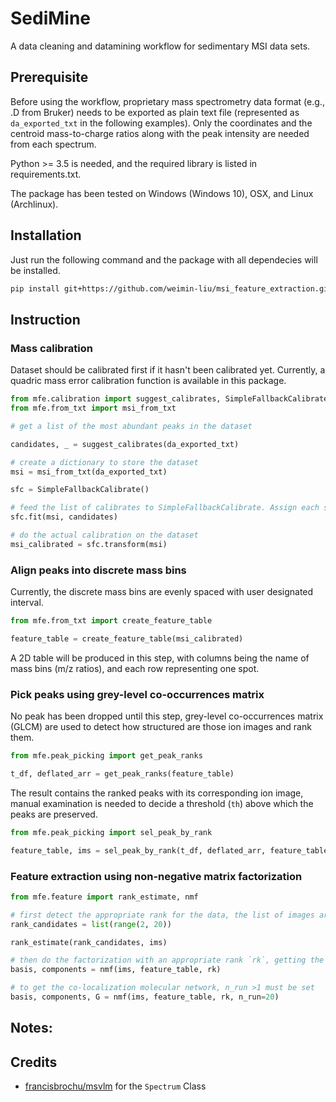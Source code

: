# SediMine

A data cleaning and datamining workflow for sedimentary MSI data sets.

## Prerequisite
Before using the workflow, proprietary mass spectrometry data format (e.g., .D from Bruker) needs to be exported as plain text file (represented as `da_exported_txt` in the following examples). Only the coordinates and the centroid mass-to-charge ratios along with the peak intensity are needed from each spectrum.

Python >= 3.5 is needed, and the required library is listed in requirements.txt.

The package has been tested on Windows (Windows 10), OSX, and Linux (Archlinux).

## Installation
Just run the following command and the package with all dependecies will be installed.

````bash
pip install git+https://github.com/weimin-liu/msi_feature_extraction.git
````

## Instruction
### Mass calibration
Dataset should be calibrated first if it hasn't been calibrated yet. Currently, a quadric mass error calibration function is available in this package.

````python
from mfe.calibration import suggest_calibrates, SimpleFallbackCalibrate
from mfe.from_txt import msi_from_txt

# get a list of the most abundant peaks in the dataset

candidates, _ = suggest_calibrates(da_exported_txt)

# create a dictionary to store the dataset
msi = msi_from_txt(da_exported_txt)

sfc = SimpleFallbackCalibrate()

# feed the list of calibrates to SimpleFallbackCalibrate. Assign each spectrum with a calibrate. The calibrate is decided as follows: first try to use the first calibrate in the list in all spectra, if the calibrate is missing in some spectra, it will then try to calibrate those spectra with the second calibrate in the list, and so on, until the spectra are all calibrated or the calibrate list is exhausted.
sfc.fit(msi, candidates)

# do the actual calibration on the dataset
msi_calibrated = sfc.transform(msi)
````

### Align peaks into discrete mass bins

Currently, the discrete mass bins are evenly spaced with user designated interval.

````python
from mfe.from_txt import create_feature_table

feature_table = create_feature_table(msi_calibrated)
````

A 2D table will be produced in this step, with columns being the name of mass bins (m/z ratios), and each row representing one spot.

### Pick peaks using grey-level co-occurrences matrix
No peak has been dropped until this step, grey-level co-occurrences matrix (GLCM) are used to detect how structured are those ion images and rank them.

````python
from mfe.peak_picking import get_peak_ranks

t_df, deflated_arr = get_peak_ranks(feature_table)
````
The result contains the ranked peaks with its corresponding ion image, manual examination is needed to decide a threshold (`th`) above which the peaks are preserved.

````python
from mfe.peak_picking import sel_peak_by_rank

feature_table, ims = sel_peak_by_rank(t_df, deflated_arr, feature_table, th)
````
### Feature extraction using non-negative matrix factorization

````python
from mfe.feature import rank_estimate, nmf

# first detect the appropriate rank for the data, the list of images are used here instead of the feature table, because the images have already been normalized with quantiles removed.
rank_candidates = list(range(2, 20))

rank_estimate(rank_candidates, ims)

# then do the factorization with an appropriate rank `rk`, getting the basis matrix and the coeffcients
basis, components = nmf(ims, feature_table, rk)

# to get the co-localization molecular network, n_run >1 must be set
basis, components, G = nmf(ims, feature_table, rk, n_run=20)
````

## Notes:


## Credits

- [francisbrochu/msvlm](https://github.com/francisbrochu/msvlm) for the `Spectrum` Class

